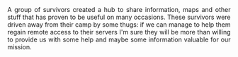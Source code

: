 <div style="text-align: justify;">
A group of survivors created a hub to share information, maps and other stuff that has proven to be useful on many occasions. These survivors were driven away from their camp by some thugs: if we can manage to help them regain remote access to their servers I'm sure they will be more than willing to provide us with some help and maybe some information valuable for our mission.
</div>